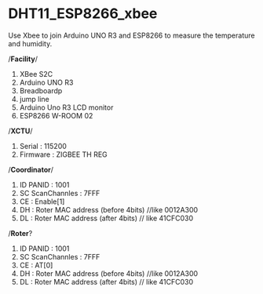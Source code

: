 # DHT11_ESP8266_xbee
Use Xbee to join Arduino UNO R3 and ESP8266 to measure the temperature and humidity.

/****Facility****/
1. XBee S2C 
2. Arduino UNO R3
3. Breadboardp
4. jump line
5. Arduino Uno R3 LCD monitor
6. ESP8266 W-ROOM 02

/****XCTU****/
1. Serial : 115200
2. Firmware : ZIGBEE TH REG

/****Coordinator****/
1. ID PANID : 1001
2. SC ScanChannles : 7FFF
3. CE : Enable[1]
4. DH : Roter MAC address (before 4bits) //like 0012A300
5. DL : Roter MAC address (after 4bits) // like 41CFC030

/****Roter****?
1. ID PANID : 1001
2. SC ScanChannles : 7FFF
3. CE : AT[0]
4. DH : Roter MAC address (before 4bits) //like 0012A300
5. DL : Roter MAC address (after 4bits) // like 41CFC030
